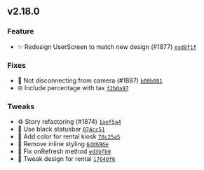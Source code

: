 ## v2.18.0


### Feature
* ✨ Redesign UserScreen to match new design (#1877) [`ead8f1f`](https://github.com/paralenz/mobile/commit/ead8f1fbaa894ca0ce16313786d06c97e5c5311f)


### Fixes
* 🐛 Not disconnecting from camera (#1887) [`b80b081`](https://github.com/paralenz/mobile/commit/b80b0819c993627ad3442204d62929e500f5dcbe)
* 🌐 Include percentage with tax [`f2b0a97`](https://github.com/paralenz/mobile/commit/f2b0a972319af4a154f64f69fe6c500f3b2b5987)


### Tweaks
* ♻️ Story refactoring (#1874) [`1aef5a4`](https://github.com/paralenz/mobile/commit/1aef5a41e499a00a4ab32f29324ad6c7b80a8361)
* 💄 Use black statusbar [`074cc51`](https://github.com/paralenz/mobile/commit/074cc51a2c08a16f9cdf2a4ad1aa2f7f959d837b)
* 💄 Add color for rental kiosk [`78c25a5`](https://github.com/paralenz/mobile/commit/78c25a516396220fb9dcbe6ceaae72b668e332a6)
* 🚨 Remove inline styling [`6dd696e`](https://github.com/paralenz/mobile/commit/6dd696e32194e9af6f44ea11d364192f6b1fee09)
* 🚨 Fix onRefresh method [`ed3bfb0`](https://github.com/paralenz/mobile/commit/ed3bfb01af2fcd17d16223966c8a05860d9abb87)
* 💄 Tweak design for rental [`17040f6`](https://github.com/paralenz/mobile/commit/17040f60d0cf175244a5b1f9550c2fb5b24bebfa)

